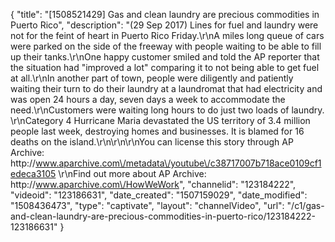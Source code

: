 {
    "title": "[1508521429] Gas and clean laundry are precious commodities in Puerto Rico",
    "description": "(29 Sep 2017) Lines for fuel and laundry were not for the feint of heart in Puerto Rico Friday.\r\nA miles long queue of cars were parked on the side of the freeway with people waiting to be able to fill up their tanks.\r\nOne happy customer smiled and told the AP reporter that the situation had \"improved a lot\" comparing it to not being able to get fuel at all.\r\nIn another part of town, people were diligently and patiently waiting their turn  to do their laundry at a laundromat that had electricity and was open 24 hours a day, seven days a week to accommodate the need.\r\nCustomers were waiting long hours to do just two loads of laundry.   \r\nCategory 4 Hurricane Maria devastated the US territory of 3.4 million people last week, destroying homes and businesses. It is blamed for 16 deaths on the island.\r\n\r\n\r\nYou can license this story through AP Archive: http:\/\/www.aparchive.com\/metadata\/youtube\/c38717007b718ace0109cf1edeca3105 \r\nFind out more about AP Archive: http:\/\/www.aparchive.com\/HowWeWork",
    "channelid": "123184222",
    "videoid": "123186631",
    "date_created": "1507159029",
    "date_modified": "1508436473",
    "type": "captivate",
    "layout": "channelVideo",
    "url": "\/c1\/gas-and-clean-laundry-are-precious-commodities-in-puerto-rico\/123184222-123186631"
}